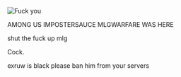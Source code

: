 ![Fuck you](https://cdn.discordapp.com/emojis/852669621941174302.gif?v=1)


 AMONG US IMPOSTERSAUCE MLGWARFARE WAS HERE

shut the fuck up mlg

Cock.

exruw is black please ban him from your servers
